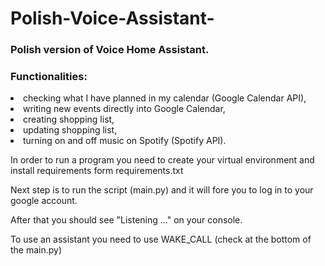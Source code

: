 # Polish-Voice-Assistant-
<h3><b>Polish version  of Voice Home Assistant.</b></h3>

<h3><b>Functionalities: </b></h3>
   <li> checking what I have planned in my calendar (Google Calendar API),</li>
   <li> writing new events directly into Google Calendar,</li>
   <li> creating shopping list,</li>
   <li> updating shopping list,</li>
   <li> turning on and off music on Spotify (Spotify API).</li>


In order to run a program you need to create your virtual environment and install requirements form requirements.txt

Next step is to run the script (main.py) and it will fore you to log in to your google account.

After that you should see "Listening ..." on your console.

To use an assistant you need to use WAKE_CALL (check at the bottom of the main.py)

